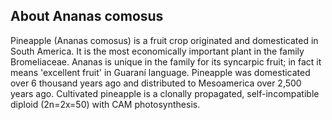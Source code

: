 About Ananas comosus
--------------------

Pineapple (Ananas comosus) is a fruit crop originated and domesticated
in South America. It is the most economically important plant in the
family Bromeliaceae. Ananas is unique in the family for its syncarpic
fruit; in fact it means 'excellent fruit' in Guaraní language. Pineapple
was domesticated over 6 thousand years ago and distributed to
Mesoamerica over 2,500 years ago. Cultivated pineapple is a clonally
propagated, self-incompatible diploid (2n=2x=50) with CAM
photosynthesis.
